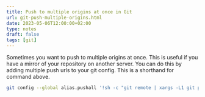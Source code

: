 ```yaml
---
title: Push to multiple origins at once in Git
url: git-push-multiple-origins.html
date: 2023-05-06T12:00:00+02:00
type: notes
draft: false
tags: [git]
---
```


Sometimes you want to push to multiple origins at once. This is useful if you
have a mirror of your repository on another server. You can do this by adding
multiple push urls to your git config. This is a shorthand for command above.

```sh
git config --global alias.pushall '!sh -c "git remote | xargs -L1 git push --all"'
```

